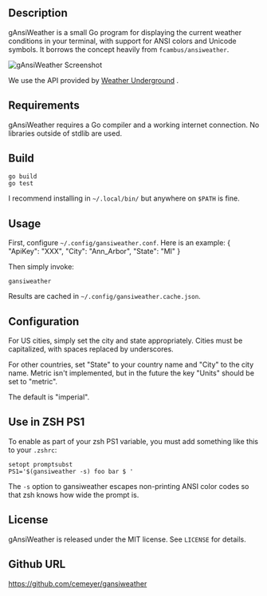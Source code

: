 ## Description

gAnsiWeather is a small Go program for displaying the current weather
conditions in your terminal, with support for ANSI colors and Unicode symbols.
It borrows the concept heavily from `fcambus/ansiweather`.

![gAnsiWeather Screenshot](http://i.imgur.com/WlhaFQz.png)

We use the API provided by
[Weather Underground](http://www.wunderground.com/?apiref=188a3b96201b7e85) .

## Requirements

gAnsiWeather requires a Go compiler and a working internet connection. No
libraries outside of stdlib are used.

## Build

    go build
    go test

I recommend installing in `~/.local/bin/` but anywhere on `$PATH` is fine.

## Usage

First, configure `~/.config/gansiweather.conf`. Here is an example:
    {
        "ApiKey": "XXX",
        "City": "Ann_Arbor",
        "State": "MI"
    }

Then simply invoke:

    gansiweather

Results are cached in `~/.config/gansiweather.cache.json`.

## Configuration

For US cities, simply set the city and state appropriately. Cities must be
capitalized, with spaces replaced by underscores.

For other countries, set "State" to your country name and "City" to the city
name. Metric isn't implemented, but in the future the key "Units" should be set
to "metric".

The default is "imperial".

## Use in ZSH PS1

To enable as part of your zsh PS1 variable, you must add something like this to
your `.zshrc`:

    setopt promptsubst
    PS1='$(gansiweather -s) foo bar $ '

The `-s` option to gansiweather escapes non-printing ANSI color codes so that
zsh knows how wide the prompt is.

## License

gAnsiWeather is released under the MIT license. See `LICENSE` for details.

## Github URL

https://github.com/cemeyer/gansiweather
